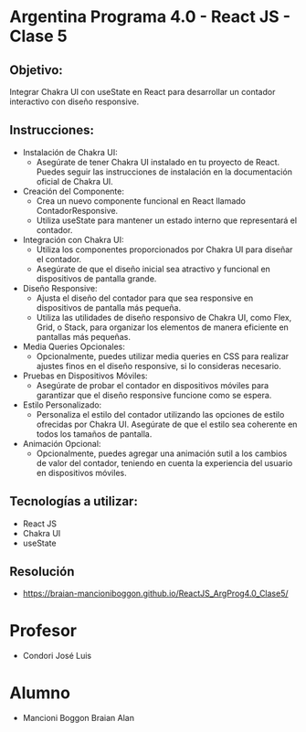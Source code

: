# Argentina Programa 4.0 - React JS - Clase 5

## Objetivo:
Integrar Chakra UI con useState en React para desarrollar un contador interactivo con diseño responsive.

## Instrucciones:
- Instalación de Chakra UI:
  - Asegúrate de tener Chakra UI instalado en tu proyecto de React. Puedes seguir las instrucciones de instalación en la documentación oficial de Chakra UI.
- Creación del Componente:
  - Crea un nuevo componente funcional en React llamado ContadorResponsive.
  - Utiliza useState para mantener un estado interno que representará el contador.
- Integración con Chakra UI:
  - Utiliza los componentes proporcionados por Chakra UI para diseñar el contador.
  - Asegúrate de que el diseño inicial sea atractivo y funcional en dispositivos de pantalla grande.
- Diseño Responsive:
  - Ajusta el diseño del contador para que sea responsive en dispositivos de pantalla más pequeña.
  - Utiliza las utilidades de diseño responsivo de Chakra UI, como Flex, Grid, o Stack, para organizar los elementos de manera eficiente en pantallas más pequeñas.
- Media Queries Opcionales:
  - Opcionalmente, puedes utilizar media queries en CSS para realizar ajustes finos en el diseño responsive, si lo consideras necesario.
- Pruebas en Dispositivos Móviles:
  - Asegúrate de probar el contador en dispositivos móviles para garantizar que el diseño responsive funcione como se espera.
- Estilo Personalizado:
  - Personaliza el estilo del contador utilizando las opciones de estilo ofrecidas por Chakra UI. Asegúrate de que el estilo sea coherente en todos los tamaños de pantalla.
- Animación Opcional:
  - Opcionalmente, puedes agregar una animación sutil a los cambios de valor del contador, teniendo en cuenta la experiencia del usuario en dispositivos móviles.

## Tecnologías a utilizar:
- React JS
- Chakra UI
- useState

## Resolución
- https://braian-mancioniboggon.github.io/ReactJS_ArgProg4.0_Clase5/

# Profesor
- Condori José Luis

# Alumno
- Mancioni Boggon Braian Alan
